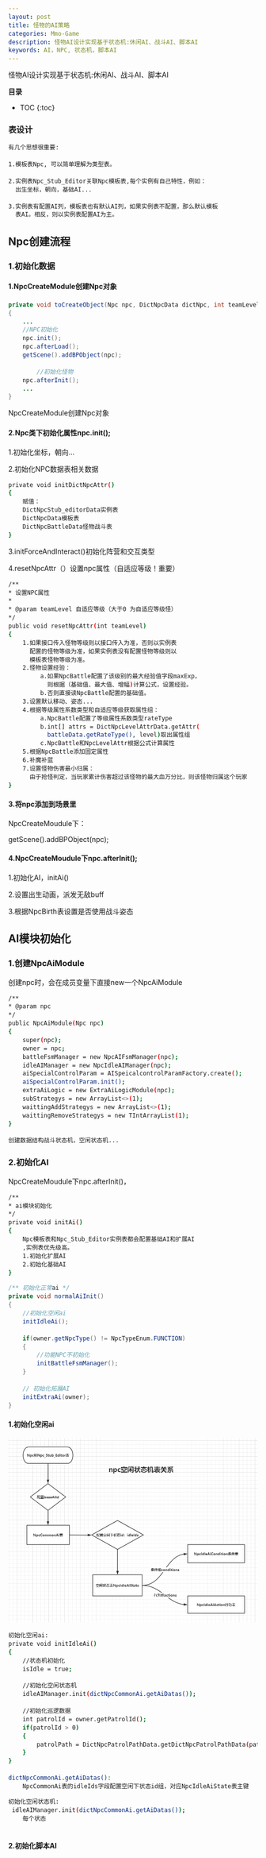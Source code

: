 ```yaml
---
layout: post
title: 怪物的AI策略
categories: Mmo-Game
description: 怪物AI设计实现基于状态机:休闲AI、战斗AI、脚本AI
keywords: AI，NPC, 状态机，脚本AI
---
```


怪物AI设计实现基于状态机:休闲AI、战斗AI、脚本AI

**目录**

* TOC
{:toc}

### 表设计

```sh
有几个思想很重要:

1.模板表Npc, 可以简单理解为类型表。

2.实例表Npc_Stub_Editor关联Npc模板表,每个实例有自己特性，例如：
  出生坐标，朝向，基础AI...

3.实例表有配置AI列，模板表也有默认AI列，如果实例表不配置，那么默认模板
  表AI。相反，则以实例表配置AI为主。
```

## Npc创建流程

### 1.初始化数据

#### 1.NpcCreateModule创建Npc对象

```java
private void toCreateObject(Npc npc, DictNpcData dictNpc, int teamLevel,int x,int y,int z,int rotation)
{
    ...
    //NPC初始化
    npc.init();
    npc.afterLoad();
    getScene().addBPObject(npc);

        //初始化怪物
    npc.afterInit();
    ...
}
```
NpcCreateModule创建Npc对象

#### 2.Npc类下初始化属性npc.init();

1.初始化坐标，朝向...

2.初始化NPC数据表相关数据
```sh
private void initDictNpcAttr()
{
    赋值：
    DictNpcStub_editorData实例表
    DictNpcData模板表
    DictNpcBattleData怪物战斗表
}
```

3.initForceAndInteract()初始化阵营和交互类型

4.resetNpcAttr（）设置npc属性（自适应等级！重要）
```sh
/**
* 设置NPC属性
*
* @param teamLevel 自适应等级（大于0 为自适应等级怪）
*/
public void resetNpcAttr(int teamLevel)
{
    1.如果接口传入怪物等级则以接口传入为准，否则以实例表
      配置的怪物等级为准，如果实例表没有配置怪物等级则以
      模板表怪物等级为准。
    2.怪物设置经验：
         a.如果NpcBattle配置了该级别的最大经验值字段maxExp，
           则根据（基础值、最大值、增幅)计算公式，设置经验。
         b.否则直接读NpcBattle配置的基础值。
    3.设置默认移动、姿态...
    4.根据等级属性系数类型和自适应等级获取属性组：
         a.NpcBattle配置了等级属性系数类型rateType
         b.int[] attrs = DictNpcLevelAttrData.getAttr(
           battleData.getRateType(), level)取出属性组
         c.NpcBattle和NpcLevelAttr根据公式计算属性
    5.根据NpcBattle添加固定属性
    6.补魔补蓝
    7.设置怪物伤害最小归属：
      由于抢怪判定，当玩家累计伤害超过该怪物的最大血万分比，则该怪物归属这个玩家
}

```

#### 3.将npc添加到场景里

NpcCreateMoudule下：

getScene().addBPObject(npc);


#### 4.NpcCreateMoudule下npc.afterInit();

1.初始化AI，initAi()

2.设置出生动画，派发无敌buff

3.根据NpcBirth表设置是否使用战斗姿态

## AI模块初始化

### 1.创建NpcAiModule

创建npc时，会在成员变量下直接new一个NpcAiModule
```sh
/**
* @param npc
*/
public NpcAiModule(Npc npc)
{
    super(npc);
    owner = npc;
    battleFsmManager = new NpcAIFsmManager(npc);
    idleAIManager = new NpcIdleAIManager(npc);
    aiSpecialControlParam = AISpeicalcontrolParamFactory.create();
    aiSpecialControlParam.init();
    extraAiLogic = new ExtraAiLogicModule(npc);
    subStrategys = new ArrayList<>(1);
    waittingAddStrategys = new ArrayList<>(1);
    waittingRemoveStrategys = new TIntArrayList(1);
}

创建数据结构战斗状态机，空闲状态机...
```


### 2.初始化AI
NpcCreateMoudule下npc.afterInit()，

```sh
/**
* ai模块初始化
*/
private void initAi()
{
    Npc模板表和Npc_Stub_Editor实例表都会配置基础AI和扩展AI
    ,实例表优先级高。
    1.初始化扩展AI
    2.初始化基础AI
}
```

```java
/** 初始化正常ai */
private void normalAiInit()
{
    //初始化空闲ai
    initIdleAi();

    if(owner.getNpcType() != NpcTypeEnum.FUNCTION)
    {
        //功能NPC不初始化
        initBattleFsmManager();
    }

    // 初始化拓展AI
    initExtraAi(owner);
}
```

#### 1.初始化空闲ai

![](/images/posts/mmo_game/npc_ai/1.jpg)

```sh
初始化空闲ai:
private void initIdleAi()
{
    //状态机初始化
    isIdle = true;

    //初始化空闲状态机
    idleAIManager.init(dictNpcCommonAi.getAiDatas());

    //初始化巡逻数据
    int patrolId = owner.getPatrolId();
    if(patrolId > 0)
    {
        patrolPath = DictNpcPatrolPathData.getDictNpcPatrolPathData(patrolId);
    }
}

dictNpcCommonAi.getAiDatas():
    NpcCommonAi表的idleIds字段配置空闲下状态id组，对应NpcIdleAiState表主键
```

```sh
初始化空闲状态机:
 idleAIManager.init(dictNpcCommonAi.getAiDatas());
    每个状态



```

#### 2.初始化脚本AI